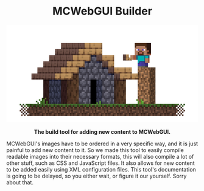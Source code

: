 <h1 align="center">MCWebGUI Builder</h1>
<p align="center"><img image-rendering="pixelated" height="256px" width="520px" src="https://raw.githubusercontent.com/BastionMC/MCWebGUI-Builder/main/graphics/Steve_House.png"></img></p>
<p align="center"><strong>The build tool for adding new content to MCWebGUI.</strong></p>

MCWebGUI's images have to be ordered in a very specific way, and it is just painful to add new content to it. So we made this tool to easily compile readable images into their necessary formats, this will also compile a lot of other stuff, such as CSS and JavaScript files. It also allows for new content to be added easily using XML configuration files. This tool's documentation is going to be delayed, so you either wait, or figure it our yourself. Sorry about that.
